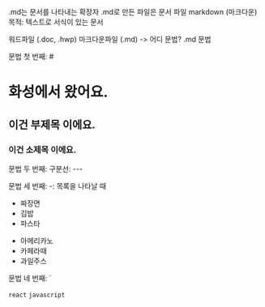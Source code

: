 .md는 문서를 나타내는 확장자
.md로 만든 파일은 문서 파일
markdown (마크다운)
목적: 텍스트로 서식이 있는 문서

워드파일 (.doc, .hwp)
마크다운파일 (.md) -> 어디 문법? .md 문법

문법 첫 번째: #

# 화성에서 왔어요.

## 이건 부제목 이에요.

### 이건 소제목 이에요.

문법 두 번째: 구분선: ---

문법 세 번째: -: 목록을 나타날 때

- 짜장면
- 김밥
- 파스타

* 아메리카노
* 카페라때
* 과일주스

문법 네 번째: `

`react` `javascript`
